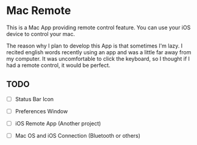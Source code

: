 Mac Remote
==========

This is a Mac App providing remote control feature. You can use your iOS device to control your mac.

The reason why I plan to develop this App is that sometimes I'm lazy. I recited english words recently using an app and was a little far away from my computer. It was uncomfortable to click the keyboard, so I thought if I had a remote control, it would be perfect.

## TODO

- [ ] Status Bar Icon
- [ ] Preferences Window
- [ ] iOS Remote App (Another project)
- [ ] Mac OS and iOS Connection (Bluetooth or others)

